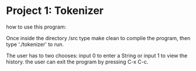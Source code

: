 Project 1: Tokenizer
====================
how to use this program:

Once inside the directory /src type make clean to complie the program, then type './tokenizer' to run.

The user has to two chooses:
input 0 to enter a String or input 1 to view the history.
the user can exit the program by pressing C-x C-c.
